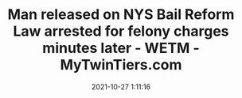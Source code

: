 ---
"title": "Man released on NYS Bail Reform Law arrested for felony charges minutes later - WETM - MyTwinTiers.com"
"date": "2021-10-27 1:11:16"
"feed_name": "GOOGLENEWSCONSTRUCTION"
"feed_website": "https://news.google.com/search?q=construction%2Bincident&hl=en-US&gl=US&ceid=US:en"
"feed_rss": "https://news.google.com/rss/search?q=construction%2Bincident&hl=en-US&gl=US&ceid=US:en"
"link": "https://www.mytwintiers.com/crime/man-released-on-nys-bail-reform-law-arrested-for-felony-charges-minutes-later/"
"source": "{'href': 'https://www.mytwintiers.com', 'title': 'WETM - MyTwinTiers.com'}"
"file": "_posts/2021-1-1-338f3c2f148cb5d44ab744fef5b5494ea54f4db4.md"
"accident": "0"
"drilling": "0"
"dead": "0"
"injured": "0"
"arrested": "0"
"place": "unknown place"
"where": "unknown site"
"causes": "unknown"
"place_uri": "unknown place"
---